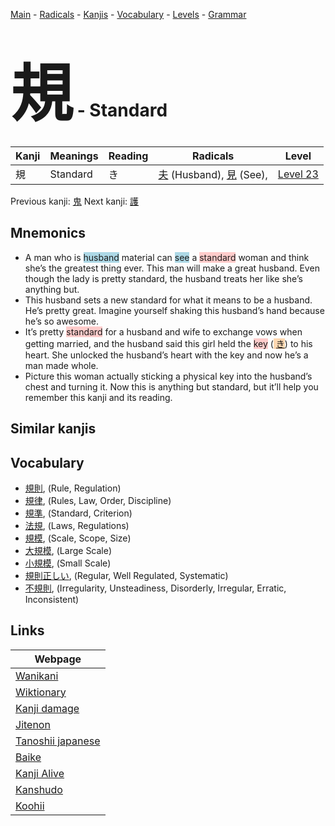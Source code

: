 <style> bigfont {font-size: 100px}</style>
[Main](../index.md) -
[Radicals](../radicals.md) -
[Kanjis](../kanjis.md) -
[Vocabulary](../vocabulary.md) -
[Levels](../levels.md) -
[Grammar](../grammar.md)
# <bigfont> 規</bigfont> - Standard 

| Kanji | Meanings | Reading | Radicals | Level |
| --- | --- | --- | --- | --- |
| 規 | Standard | き | [夫](../radicals/夫.md) (Husband), [見](../radicals/見.md) (See),  | [Level 23](../levels/wk_level23.md) |

Previous kanji: [鬼](鬼.md) Next kanji: [護](護.md) 

## Mnemonics
 * A man who is <span style="background-color:#ADD8E6"> husband</span> material can <span style="background-color:#ADD8E6"> see</span> a <span style="background-color:#ffcccb"> standard</span> woman and think she’s the greatest thing ever. This man will make a great husband. Even though the lady is pretty standard, the husband treats her like she’s anything but.
* This husband sets a new standard for what it means to be a husband. He’s pretty great. Imagine yourself shaking this husband’s hand because he’s so awesome.
* It’s pretty <span style="background-color:#ffcccb"> standard</span> for a husband and wife to exchange vows when getting married, and the husband said this girl held the <span style="background-color:#ffcccb"> key</span> (<span style="background-color:#fed8b1"> [き](https://jisho.org/search/き)</span>) to his heart. She unlocked the husband’s heart with the key and now he’s a man made whole.
* Picture this woman actually sticking a physical key into the husband’s chest and turning it. Now this is anything but standard, but it’ll help you remember this kanji and its reading.


## Similar kanjis
 


## Vocabulary
 * [規則](../vocabulary/規.md), (Rule, Regulation)
* [規律](../vocabulary/規.md), (Rules, Law, Order, Discipline)
* [規準](../vocabulary/規.md), (Standard, Criterion)
* [法規](../vocabulary/規.md), (Laws, Regulations)
* [規模](../vocabulary/規.md), (Scale, Scope, Size)
* [大規模](../vocabulary/規.md), (Large Scale)
* [小規模](../vocabulary/規.md), (Small Scale)
* [規則正しい](../vocabulary/規.md), (Regular, Well Regulated, Systematic)
* [不規則](../vocabulary/規.md), (Irregularity, Unsteadiness, Disorderly, Irregular, Erratic, Inconsistent)



## Links 

| Webpage |
| --- |
| [Wanikani          ](https://www.wanikani.com/kanji/規) |
| [Wiktionary        ](https://en.wiktionary.org/wiki/規) |
| [Kanji damage      ](http://www.kanjidamage.com/kanji/search?utf8=✓&q=規) |
| [Jitenon           ](https://jitenon.com/kanji/規) |
| [Tanoshii japanese ](https://www.tanoshiijapanese.com/dictionary/kanji.cfm?k=規) |
| [Baike             ](https://baike.baidu.com/item/規) |
| [Kanji Alive       ](https://app.kanjialive.com/規) |
| [Kanshudo          ](https://www.kanshudo.com/searchmn?q=規) |
| [Koohii            ](https://kanji.koohii.com/study/kanji/規) |

